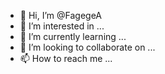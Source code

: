 - 👋 Hi, I’m @FagegeA
- 👀 I’m interested in ...
- 🌱 I’m currently learning ...
- 💞️ I’m looking to collaborate on ...
- 📫 How to reach me ...

<!---
FagegeA/FagegeA is a ✨ special ✨ repository because its `README.md` (this file) appears on your GitHub profile.
You can click the Preview link to take a look at your changes.
--->
